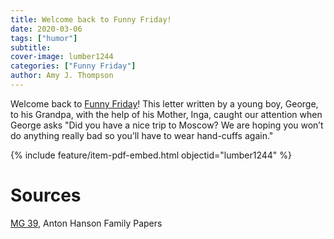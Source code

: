 ```yaml
---
title: Welcome back to Funny Friday!
date: 2020-03-06
tags: ["humor"]
subtitle: 
cover-image: lumber1244
categories: ["Funny Friday"]
author: Amy J. Thompson
---
```


Welcome back to [Funny Friday](https://harvester.lib.uidaho.edu/series/funnyfriday.html)! This letter written by a young boy, George, to his Grandpa, with the help of his Mother, Inga, caught our attention when George asks "Did you have a nice trip to Moscow? We are hoping you won’t do anything really bad so you’ll have to wear hand-cuffs again."

{% include feature/item-pdf-embed.html objectid="lumber1244" %}

# Sources

[MG 39](https://archiveswest.orbiscascade.org/ark:/80444/xv53698), Anton Hanson Family Papers